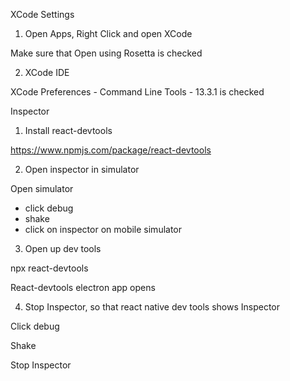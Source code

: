 XCode Settings

1) Open Apps, Right Click and open XCode

Make sure that Open using Rosetta is checked


2)  XCode IDE

XCode Preferences - Command Line Tools - 13.3.1 is checked


Inspector

1) Install react-devtools

https://www.npmjs.com/package/react-devtools

2)  Open inspector in simulator

Open simulator
- click debug
- shake
- click on inspector on mobile simulator

3) Open up dev tools

npx react-devtools

React-devtools electron app opens


4) Stop Inspector, so that react native dev tools shows Inspector

Click debug

Shake

Stop Inspector

